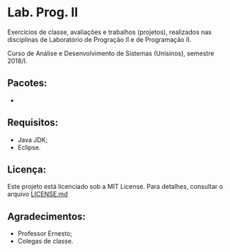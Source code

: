 # Lab. Prog. II

Exercícios de classe, avaliações e trabalhos (projetos), realizados nas disciplinas de Laboratório de Progração II e de Programação II.

Curso de Análise e Desenvolvimento de Sistemas (Unisinos), semestre 2018/I.

## Pacotes:
- 

## Requisitos:
- Java JDK;
- Eclipse.

## Licença:
Este projeto está licenciado sob a MIT License. Para detalhes, consultar o arquivo [LICENSE.md](LICENSE.md)  

## Agradecimentos:
- Professor Ernesto;
- Colegas de classe.
